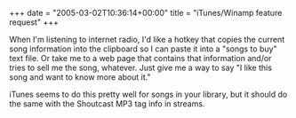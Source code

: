 +++
date = "2005-03-02T10:36:14+00:00"
title = "iTunes/Winamp feature request"
+++



When I'm listening to internet radio, I'd like a hotkey that copies the
current song information into the clipboard so I can paste it into a "songs to
buy" text file. Or take me to a web page that contains that information and/or
tries to sell me the song, whatever. Just give me a way to say "I like this
song and want to know more about it."

iTunes seems to do this pretty well for songs in your library, but it should
do the same with the Shoutcast MP3 tag info in streams.

